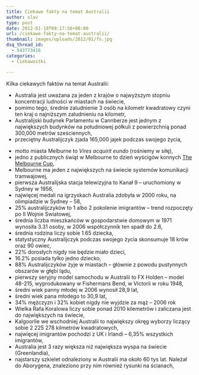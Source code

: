 ```yaml
---
title: Ciekawe fakty na temat Australii
author: slav
type: post
date: 2012-01-18T09:17:58+00:00
url: /ciekawe-fakty-na-temat-australii/
thumbnail: images/uploads/2012/01/fo.jpg
dsq_thread_id:
  - 543773416
categories:
  - Ciekawostki

---
```

Kilka ciekawych faktów na temat Australii:

  * Australia jest uważana za jeden z krajów o najwyższym stopniu koncentracji ludności w miastach na świecie,
  * pomimo tego, średnie zaludnienie 3 osób na kilometr kwadratowy czyni ten kraj o najniższym zaludnieniu na kilometr,
  * Australijski budynek Parlamentu w Cannberze jest jednym z największych budynków na południowej półkuli z powierzchnią ponad 300,000 metrów sześciennych,
  * przeciętny Australijczyk zjada 165,000 jajek podczas swojego życia,

<!--more-->

  * motto miasta Melburne to _Vires acquirit eundo_ (rośniemy w siłę),
  * jedno z publicznych świąt w Melbourne to dzień wyścigów konnych [The Melbourne Cup][1],
  * Melbourne ma jeden z największych na świecie systemów komunikacji tramwajowej,
  * pierwsza Australijska stacja telewizyjna to Kanał 9 &#8211; uruchomiony w Sydney w 1956,
  * najwięcej medali na igrzyskach Australia zdobyła w 2000 roku, na olimpiadzie w Sydney &#8211; 58,
  * 25% australijczyków to 1 albo 2 pokolenie imigrantów &#8211; trend rozpoczęty po II Wojnie Swiatowej,
  * średnia liczba mieszkańców w gospodarstwie domowym w 1971 wynosiła 3.31 osoby, w 2006 współczynnik ten spadł do 2.6,
  * średnia rodzina liczy sobie 1.65 dziecka,
  * statystyczny Australijczyk podczas swojego życia skonsumuje 18 krów oraz 90 owiec,
  * 22% dorosłych nigdy nie będzie miało dzieci,
  * 16.2% posiada tylko jedno dziecko,
  * 88% Australijczyków żyje w miastach &#8211; głównie z powodu pustynnych obszarów w głębi lądu,
  * pierwszy seryjny model samochodu w Australii to FX Holden &#8211; model 48-215, wyprodukowany w Fishermans Bend, w Victorii w roku 1948,
  * średni wiek panny młodej w 2006 wynosił 28,9 lat,
  * średni wiek pana młodego to 30,9 lat,
  * 34% mężczyzn i 32% kobiet nigdy nie wyjdzie za mąż &#8211; 2006 rok
  * Wielka Rafa Koralowa liczy sobie ponad 2010 kilemetrów i zaliczana jest do największych na świecie,
  * Kalgoorlie we wschodniej Australii to największy okręg wyborzy liczący sobie 2 225 278 kilmetrów kwadratowych,
  * najwięcej imigrantów pochodzi z UK i Irlandi &#8211; 6,35% wszystkich imigrantów,
  * Australia jest 3 razy większa niż największa wyspa na świecie (Greenlandia),
  * najstarszy szkielet odnaleziony w Australii ma około 60 tys lat. Należał do Aborygena, znaleziono przy nim również rysunki na ścianach,

 [1]: https://www.australia.com.pl/melbourne-cup/ "Melbourne Cup"